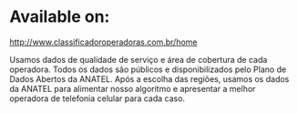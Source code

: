 # Available on:

http://www.classificadoroperadoras.com.br/home

Usamos dados de qualidade de serviço e área de cobertura de cada operadora. Todos os dados são públicos e disponibilizados pelo Plano de Dados Abertos da ANATEL.
Após a escolha das regiões, usamos os dados da ANATEL para alimentar nosso algoritmo e apresentar a melhor operadora de telefonia celular para cada caso.

